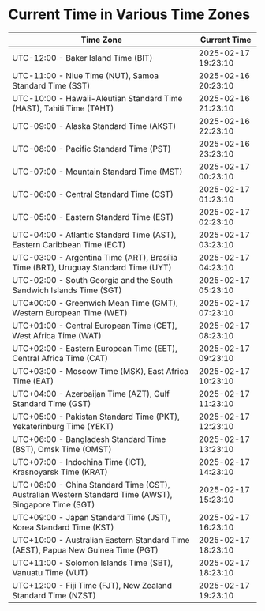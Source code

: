 # Current Time in Various Time Zones

| Time Zone | Current Time |
|-----------|--------------|
| UTC-12:00 - Baker Island Time (BIT) | 2025-02-17 19:23:10 |
| UTC-11:00 - Niue Time (NUT), Samoa Standard Time (SST) | 2025-02-16 20:23:10 |
| UTC-10:00 - Hawaii-Aleutian Standard Time (HAST), Tahiti Time (TAHT) | 2025-02-16 21:23:10 |
| UTC-09:00 - Alaska Standard Time (AKST) | 2025-02-16 22:23:10 |
| UTC-08:00 - Pacific Standard Time (PST) | 2025-02-16 23:23:10 |
| UTC-07:00 - Mountain Standard Time (MST) | 2025-02-17 00:23:10 |
| UTC-06:00 - Central Standard Time (CST) | 2025-02-17 01:23:10 |
| UTC-05:00 - Eastern Standard Time (EST) | 2025-02-17 02:23:10 |
| UTC-04:00 - Atlantic Standard Time (AST), Eastern Caribbean Time (ECT) | 2025-02-17 03:23:10 |
| UTC-03:00 - Argentina Time (ART), Brasília Time (BRT), Uruguay Standard Time (UYT) | 2025-02-17 04:23:10 |
| UTC-02:00 - South Georgia and the South Sandwich Islands Time (SGT) | 2025-02-17 05:23:10 |
| UTC±00:00 - Greenwich Mean Time (GMT), Western European Time (WET) | 2025-02-17 07:23:10 |
| UTC+01:00 - Central European Time (CET), West Africa Time (WAT) | 2025-02-17 08:23:10 |
| UTC+02:00 - Eastern European Time (EET), Central Africa Time (CAT) | 2025-02-17 09:23:10 |
| UTC+03:00 - Moscow Time (MSK), East Africa Time (EAT) | 2025-02-17 10:23:10 |
| UTC+04:00 - Azerbaijan Time (AZT), Gulf Standard Time (GST) | 2025-02-17 11:23:10 |
| UTC+05:00 - Pakistan Standard Time (PKT), Yekaterinburg Time (YEKT) | 2025-02-17 12:23:10 |
| UTC+06:00 - Bangladesh Standard Time (BST), Omsk Time (OMST) | 2025-02-17 13:23:10 |
| UTC+07:00 - Indochina Time (ICT), Krasnoyarsk Time (KRAT) | 2025-02-17 14:23:10 |
| UTC+08:00 - China Standard Time (CST), Australian Western Standard Time (AWST), Singapore Time (SGT) | 2025-02-17 15:23:10 |
| UTC+09:00 - Japan Standard Time (JST), Korea Standard Time (KST) | 2025-02-17 16:23:10 |
| UTC+10:00 - Australian Eastern Standard Time (AEST), Papua New Guinea Time (PGT) | 2025-02-17 18:23:10 |
| UTC+11:00 - Solomon Islands Time (SBT), Vanuatu Time (VUT) | 2025-02-17 18:23:10 |
| UTC+12:00 - Fiji Time (FJT), New Zealand Standard Time (NZST) | 2025-02-17 19:23:10 |
